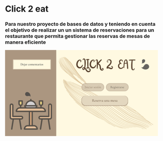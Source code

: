 # Click 2 eat

### Para nuestro proyecto de bases de datos y teniendo en cuenta el objetivo de realizar un un sistema de reservaciones para un restaurante que permita gestionar las reservas de mesas de manera eficiente
<img width="1000px" src="img_readme/inicioSesion.png"></img>